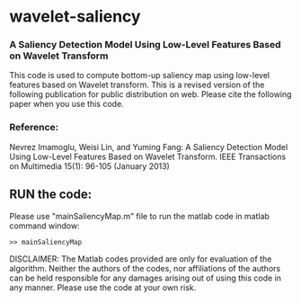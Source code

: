 # wavelet-saliency
### A Saliency Detection Model Using Low-Level Features Based on Wavelet Transform

This code is used to compute bottom-up saliency map using low-level features based on Wavelet transform. This is a revised version of the following publication for public distribution on web. Please cite the following paper when you use this code.

### Reference:
Nevrez Imamoglu, Weisi Lin, and Yuming Fang: A Saliency Detection Model Using Low-Level Features Based on Wavelet Transform. IEEE Transactions on Multimedia 15(1): 96-105 (January 2013)

##  RUN the code:
Please use "mainSaliencyMap.m" file to run the matlab code in matlab command window:

```
>> mainSaliencyMap
```


DISCLAIMER: The Matlab codes provided are only for evaluation of the algorithm. Neither the authors of the codes, nor affiliations of the authors can be held responsible for any damages arising out of using this code in any manner. Please use the code at your own risk.
